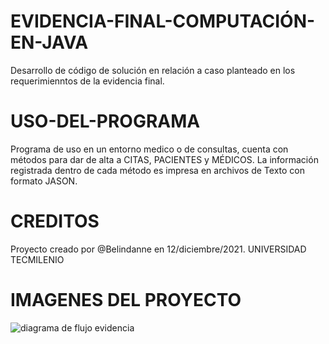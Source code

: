 # EVIDENCIA-FINAL-COMPUTACIÓN-EN-JAVA
Desarrollo de código de solución en relación a caso planteado en los requerimienntos de la evidencia final.
# USO-DEL-PROGRAMA
Programa de uso en un entorno medico o de consultas, cuenta con métodos para dar de alta a CITAS, PACIENTES y MÉDICOS. La información registrada dentro de cada método es impresa en archivos de Texto con formato JASON.
# CREDITOS
Proyecto creado por @Belindanne en 12/diciembre/2021. UNIVERSIDAD TECMILENIO

# IMAGENES DEL PROYECTO
![diagrama de flujo evidencia](https://user-images.githubusercontent.com/91292743/144768901-cc3d9733-7270-49b4-9d31-855f8cdd02e9.png)

